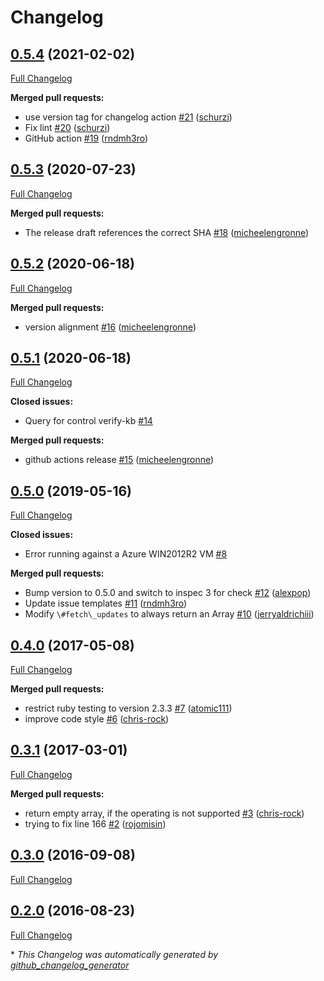 # Changelog

## [0.5.4](https://github.com/dev-sec/windows-patch-baseline/tree/0.5.4) (2021-02-02)

[Full Changelog](https://github.com/dev-sec/windows-patch-baseline/compare/0.5.3...0.5.4)

**Merged pull requests:**

- use version tag for changelog action [\#21](https://github.com/dev-sec/windows-patch-baseline/pull/21) ([schurzi](https://github.com/schurzi))
- Fix lint [\#20](https://github.com/dev-sec/windows-patch-baseline/pull/20) ([schurzi](https://github.com/schurzi))
- GitHub action [\#19](https://github.com/dev-sec/windows-patch-baseline/pull/19) ([rndmh3ro](https://github.com/rndmh3ro))

## [0.5.3](https://github.com/dev-sec/windows-patch-baseline/tree/0.5.3) (2020-07-23)

[Full Changelog](https://github.com/dev-sec/windows-patch-baseline/compare/0.5.2...0.5.3)

**Merged pull requests:**

- The release draft references the correct SHA [\#18](https://github.com/dev-sec/windows-patch-baseline/pull/18) ([micheelengronne](https://github.com/micheelengronne))

## [0.5.2](https://github.com/dev-sec/windows-patch-baseline/tree/0.5.2) (2020-06-18)

[Full Changelog](https://github.com/dev-sec/windows-patch-baseline/compare/0.5.1...0.5.2)

**Merged pull requests:**

- version alignment [\#16](https://github.com/dev-sec/windows-patch-baseline/pull/16) ([micheelengronne](https://github.com/micheelengronne))

## [0.5.1](https://github.com/dev-sec/windows-patch-baseline/tree/0.5.1) (2020-06-18)

[Full Changelog](https://github.com/dev-sec/windows-patch-baseline/compare/0.5.0...0.5.1)

**Closed issues:**

- Query for control verify-kb [\#14](https://github.com/dev-sec/windows-patch-baseline/issues/14)

**Merged pull requests:**

- github actions release [\#15](https://github.com/dev-sec/windows-patch-baseline/pull/15) ([micheelengronne](https://github.com/micheelengronne))

## [0.5.0](https://github.com/dev-sec/windows-patch-baseline/tree/0.5.0) (2019-05-16)

[Full Changelog](https://github.com/dev-sec/windows-patch-baseline/compare/0.4.0...0.5.0)

**Closed issues:**

- Error running against a Azure WIN2012R2 VM [\#8](https://github.com/dev-sec/windows-patch-baseline/issues/8)

**Merged pull requests:**

- Bump version to 0.5.0 and switch to inspec 3 for check [\#12](https://github.com/dev-sec/windows-patch-baseline/pull/12) ([alexpop](https://github.com/alexpop))
- Update issue templates [\#11](https://github.com/dev-sec/windows-patch-baseline/pull/11) ([rndmh3ro](https://github.com/rndmh3ro))
- Modify `\#fetch\_updates` to always return an Array [\#10](https://github.com/dev-sec/windows-patch-baseline/pull/10) ([jerryaldrichiii](https://github.com/jerryaldrichiii))

## [0.4.0](https://github.com/dev-sec/windows-patch-baseline/tree/0.4.0) (2017-05-08)

[Full Changelog](https://github.com/dev-sec/windows-patch-baseline/compare/0.3.1...0.4.0)

**Merged pull requests:**

- restrict ruby testing to version 2.3.3 [\#7](https://github.com/dev-sec/windows-patch-baseline/pull/7) ([atomic111](https://github.com/atomic111))
- improve code style [\#6](https://github.com/dev-sec/windows-patch-baseline/pull/6) ([chris-rock](https://github.com/chris-rock))

## [0.3.1](https://github.com/dev-sec/windows-patch-baseline/tree/0.3.1) (2017-03-01)

[Full Changelog](https://github.com/dev-sec/windows-patch-baseline/compare/0.3.0...0.3.1)

**Merged pull requests:**

- return empty array, if the operating is not supported [\#3](https://github.com/dev-sec/windows-patch-baseline/pull/3) ([chris-rock](https://github.com/chris-rock))
- trying to fix line 166 [\#2](https://github.com/dev-sec/windows-patch-baseline/pull/2) ([rojomisin](https://github.com/rojomisin))

## [0.3.0](https://github.com/dev-sec/windows-patch-baseline/tree/0.3.0) (2016-09-08)

[Full Changelog](https://github.com/dev-sec/windows-patch-baseline/compare/0.2.0...0.3.0)

## [0.2.0](https://github.com/dev-sec/windows-patch-baseline/tree/0.2.0) (2016-08-23)

[Full Changelog](https://github.com/dev-sec/windows-patch-baseline/compare/76c51143fdf53b2a5fa4e9c617b85ce13b0fbfc1...0.2.0)



\* *This Changelog was automatically generated by [github_changelog_generator](https://github.com/github-changelog-generator/github-changelog-generator)*
